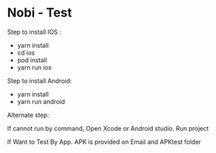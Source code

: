 # Nobi - Test

Step to install IOS :
- yarn install
- cd ios
- pod install
- yarn run ios

Step to install Android:
- yarn install
- yarn run android

Alternate step:

If cannot run by command, Open Xcode or Android studio. Run project

If Want to Test By App. APK is provided on Email and APKtest folder
    
 
